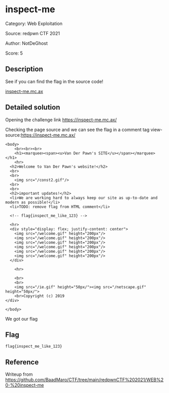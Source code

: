 # inspect-me

Category: Web Exploitation

Source: redpwn CTF 2021

Author: NotDeGhost

Score: 5

## Description

See if you can find the flag in the source code!

[inspect-me.mc.ax](https://inspect-me.mc.ax/)

## Detailed solution

Opening the challenge link https://inspect-me.mc.ax/

Checking the page source and we can see the flag in a comment tag view-source:https://inspect-me.mc.ax/

```
<body>
	<br><br><br>
	<h1><marquee><span><u>Van Der Pawn's SITE</u></span></marquee></h1>
	<hr>
  <h2>Welcome to Van Der Pawn's website!</h2>
  <br>
  <br>
	<img src="/const2.gif"/>
  <br>
  <br>
  <h2>important updates!</h2>
  <li>We are working hard to always keep our site as up-to-date and modern as possible!</li>
  <li>TODO: remove flag from HTML comment</li>

  <!-- flag{inspect_me_like_123} -->
  
  <hr>
  <div style="display: flex; justify-content: center">
    <img src="/welcome.gif" height="200px"/>
    <img src="/welcome.gif" height="200px"/>
    <img src="/welcome.gif" height="200px"/>
    <img src="/welcome.gif" height="200px"/>
    <img src="/welcome.gif" height="200px"/>
    <img src="/welcome.gif" height="200px"/>
  </div>

	<hr>

	<br>
	<br>
	<img src="/ie.gif" height="50px/"><img src="/netscape.gif" height="50px/">
	<br>Copyright (c) 2019
</div>

</body>
```

We got our flag

## Flag

```
flag{inspect_me_like_123}  
```

## Reference

Writeup from https://github.com/BaadMaro/CTF/tree/main/redpwnCTF%202021/WEB%20-%20inspect-me

